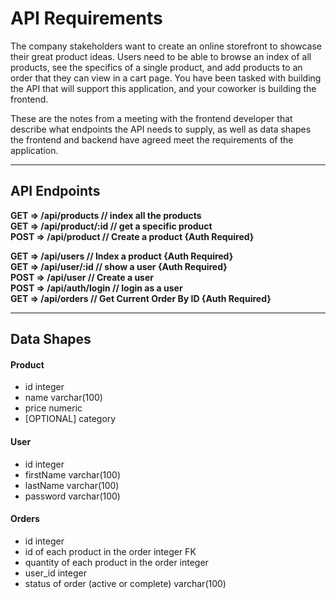 # API Requirements
The company stakeholders want to create an online storefront to showcase their great product ideas. Users need to be able to browse an index of all products, see the specifics of a single product, and add products to an order that they can view in a cart page. You have been tasked with building the API that will support this application, and your coworker is building the frontend.

These are the notes from a meeting with the frontend developer that describe what endpoints the API needs to supply, as well as data shapes the frontend and backend have agreed meet the requirements of the application. 


----------------------------------------------------------
## API Endpoints

<b>
GET  => /api/products       // index all the products<br>
GET  => /api/product/:id    // get a specific product<br>
POST => /api/product        // Create a product {Auth Required}<br>

GET  => /api/users          // Index a product {Auth Required}<br>
GET  => /api/user/:id       // show a user {Auth Required}<br>
POST => /api/user           // Create a user<br>
POST => /api/auth/login     // login as a user<br>
</b>
<b>
GET  => /api/orders // Get Current Order By ID {Auth Required}<br>
</b>

---------------------------------------------
## Data Shapes
#### Product
-  id integer
- name varchar(100)
- price numeric
- [OPTIONAL] category

#### User
- id integer
- firstName varchar(100)
- lastName varchar(100)
- password varchar(100)

#### Orders
- id integer
- id of each product in the order integer FK
- quantity of each product in the order integer
- user_id integer
- status of order (active or complete) varchar(100)

